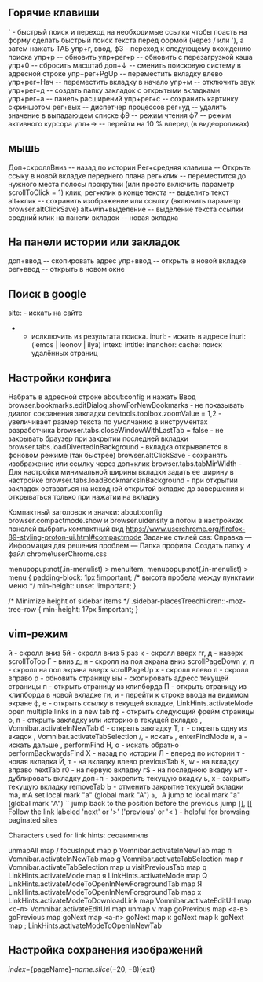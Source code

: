 ## Горячие клавиши
' - быстрый поиск и переход на необходимые ссылки
чтобы поасть на форму сделать быстрый поиск текста перед формой (через / или '), а затем нажать ТАБ
упр+г, ввод, ф3 - переход к следующему вхождению поиска
упр+р -- обновить
упр+рег+р -- обновить с перезагрузкой кэша
упр+0 -- сбросить масштаб
доп+↓  -- сменить поисковую систему в адресной строке
упр+рег+PgUp -- переместить вкладку влево
упр+рег+Нач -- переместить вкладку в начало
упр+м -- отключить звук
упр+рег+д -- создать папку закладок с открытыми вкладками
упр+рег+а -- панель расширений
упр+рег+с -- сохранить картинку скриншотом
рег+вых -- диспетчер процессов
рег+уд -- удалить значение в выпадающем списке
ф9 -- режим чтения
ф7 -- режим активного курсора
упл+→ -- перейти на 10 % вперед (в видеороликах)
## мышь
Доп+скроллВниз -- назад по истории
Рег+средняя клавиша -- Открыть ссыку в новой вкладке переднего плана
рег+клик -- переместится до нужного места полосы прокрутки (или просто включить параметр scrollToClick = 1)
клик, рег+клик в конце текста -- выделить текст
alt+клик  -- сохранить изображение или ссылку (включить параметр browser.altClickSave)
alt+win+выделение -- выделение текста ссылки
средний клик на панели вкладок -- новая вкладка

## На панели истории или закладок
доп+ввод -- скопировать адрес
упр+ввод -- открыть в новой вкладке
рег+ввод -- открыть в новом окне

## Поиск в google
site: - искать на сайте
-  - ислключить из результата поиска.
inurl: - искать в адресе
inurl:(lemos | leonov | ilya)
intext:
intitle:
inanchor:
cache: поиск удалённых страниц

## Настройки конфига
Набрать в адресной строке about:config и нажать Ввод
browser.bookmarks.editDialog.showForNewBookmarks - не показывать диалог сохранения закладки
devtools.toolbox.zoomValue = 1,2 - увеличивает размер текста по умолчанию в инструментах разработчика
browser.tabs.closeWindowWithLastTab = false - не закрывать браузер при закрытии последней вкладки
browser.tabs.loadDivertedInBackground - вкладка открывалется в фоновом режиме (так быстрее) 
browser.altClickSave - сохранять изображение или ссылку через доп+клик
browser.tabs.tabMinWidth - Для настройки минимальной ширины вкладки задать ее ширину в настройке 
browser.tabs.loadBookmarksInBackground - при открытии закладок оставаться на исходной открытой вкладке до завершения и открываться только при нажатии на вкладку 

Компактный заголовок и значки: about:config  browser.compactmode.show и browser.uidensity а потом в настройках понелей выбрать компактный вид
https://www.userchrome.org/firefox-89-styling-proton-ui.html#compactmode
Задание стилей css: Справка — Информация для решения проблем — Папка профиля. Создать папку и файл chrome\userChrome.css

menupopup:not(.in-menulist) > menuitem, 
menupopup:not(.in-menulist) > menu {
  padding-block: 1px !important;    /* высота пробела между пунктами меню */
  min-height: unset !important;
}
 
/* Minimize height of sidebar items */
.sidebar-placesTreechildren::-moz-tree-row {
	min-height: 17px !important;
}

## vim-режим
й - скролл вниз
5й - скролл вниз 5 раз
к - скролл вверх
	гг, д - наверх scrollToTop
Г - вниз
	д; н - скролл на пол экрана вниз scrollPageDown
	у; л - скролл на пол экрана вверх scrollPageUp
х - скролл влево
л - скролл вправо
р - обновить страницу
ыы - скопировать адресс текущей страницы
п - открыть страницу из клипборда
П - открыть страницу из клипборда в новой вкладке
	ги, и - перейти к строке ввода на видимом экране
	ф, e - открыть ссылку в текущей вкладке, LinkHints.activateMode
<a-f>   open multiple links in a new tab
гф - открыть следующий фрейм страницы
	о, п - открыть закладку или историю в текущей вкладке , Vomnibar.activateInNewTab
б - открыть закладку
	Т, г - открыть одну из вкадок , Vomnibar.activateTabSelection
	/, <c-f> - искать , enterFindMode
	н, a - искать дальше , performFind
	Н, о - искать обратно performBackwardsFind
Х - назад по истории
Л - вперед по истории
т - новая вкладка
	Й, т - на вкладку влево previousTab
	К, w - на вкладку вправо   nextTab
г0 - на первую вкладку
г$ - на последнюю вкадку
ыт - дублировать вкладку
доп+п - закрепить текущую вкадку
ь, х - закрыть текущую вкладку removeTab
Ь - отменить закрытие текущей вкладки
ma, mA  set local mark "a" (global mark "A")
`a, `A  jump to local mark "a" (global mark "A")
``      jump back to the position before the previous jump
]], [[  Follow the link labeled 'next' or '>' ('previous' or '<')
          - helpful for browsing paginated sites

Characters used for link hints: сеоаимтнлв

unmapAll
map / focusInput
map p Vomnibar.activateInNewTab
map п Vomnibar.activateInNewTab
map g Vomnibar.activateTabSelection
map г Vomnibar.activateTabSelection
map u visitPreviousTab
map q LinkHints.activateMode
map я LinkHints.activateMode
map Q LinkHints.activateModeToOpenInNewForegroundTab
map Я LinkHints.activateModeToOpenInNewForegroundTab
map x LinkHints.activateModeToDownloadLink
map <c-l> Vomnibar.activateEditUrl
map <c-л> Vomnibar.activateEditUrl
map <a-i> unmap v
map <a-w> goPrevious
map <a-в> goPrevious
map <a-p> goNext
map <a-п> goNext
map к goNext
map k goNext
map ; LinkHints.activateModeToOpenInNewTab

## Настройка сохранения изображений 
${index}-${pageName}-${name.slice(-20, -8)}${ext}
